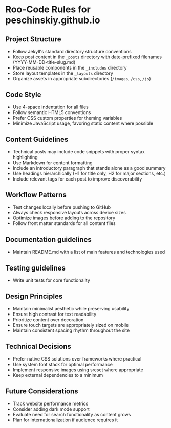 # Roo-Code Rules for peschinskiy.github.io

## Project Structure
- Follow Jekyll's standard directory structure conventions
- Keep post content in the `_posts` directory with date-prefixed filenames (YYYY-MM-DD-title-slug.md)
- Place reusable components in the `_includes` directory
- Store layout templates in the `_layouts` directory
- Organize assets in appropriate subdirectories (`/images`, `/css`, `/js`)

## Code Style
- Use 4-space indentation for all files
- Follow semantic HTML5 conventions
- Prefer CSS custom properties for theming variables
- Minimize JavaScript usage, favoring static content where possible

## Content Guidelines
- Technical posts may include code snippets with proper syntax highlighting
- Use Markdown for content formatting
- Include an introductory paragraph that stands alone as a good summary
- Use headings hierarchically (H1 for title only, H2 for major sections, etc.)
- Include relevant tags for each post to improve discoverability

## Workflow Patterns
- Test changes locally before pushing to GitHub
- Always check responsive layouts across device sizes
- Optimize images before adding to the repository
- Follow front matter standards for all content files

## Documentation guidelines
- Maintain README.md with a list of main features and technologies used

## Testing guidelines
- Write unit tests for core functionality

## Design Principles
- Maintain minimalist aesthetic while preserving usability
- Ensure high contrast for text readability
- Prioritize content over decoration
- Ensure touch targets are appropriately sized on mobile
- Maintain consistent spacing rhythm throughout the site

## Technical Decisions
- Prefer native CSS solutions over frameworks where practical
- Use system font stack for optimal performance
- Implement responsive images using srcset where appropriate
- Keep external dependencies to a minimum

## Future Considerations
- Track website performance metrics
- Consider adding dark mode support
- Evaluate need for search functionality as content grows
- Plan for internationalization if audience requires it
